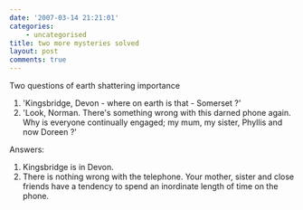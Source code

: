```yaml
---
date: '2007-03-14 21:21:01'
categories:
    - uncategorised
title: two more mysteries solved
layout: post
comments: true
---
```


Two questions of earth shattering importance
1.  'Kingsbridge, Devon - where on earth is that - Somerset ?'
2.  'Look, Norman. There's something wrong with this darned phone again.
    Why is everyone continually engaged; my mum, my sister, Phyllis and
    now Doreen ?'

Answers:
1.  Kingsbridge is in Devon.
2.  There is nothing wrong with the telephone. Your mother, sister and
    close friends have a tendency to spend an inordinate length of time
    on the phone.

